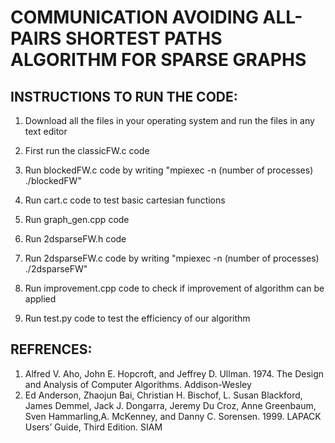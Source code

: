 # COMMUNICATION AVOIDING ALL-PAIRS SHORTEST PATHS ALGORITHM FOR SPARSE GRAPHS

## INSTRUCTIONS TO RUN THE CODE:
1. Download all the files in your operating system and run the files in any text editor
2. First run the classicFW.c code 
3. Run blockedFW.c code by writing "mpiexec -n (number of processes)   ./blockedFW"
4. Run cart.c code to test basic cartesian functions
5. Run graph_gen.cpp code

6. Run 2dsparseFW.h code
7. Run 2dsparseFW.c code by writing "mpiexec -n (number of processes)   ./2dsparseFW"

8.  Run improvement.cpp code to check if improvement of algorithm can be applied
8. Run test.py code to test the efficiency of our algorithm

## REFRENCES:
 1. Alfred V. Aho, John E. Hopcroft, and Jeffrey D. Ullman. 1974. The Design and
Analysis of Computer Algorithms. Addison-Wesley
2. Ed Anderson, Zhaojun Bai, Christian H. Bischof, L. Susan Blackford, James
Demmel, Jack J. Dongarra, Jeremy Du Croz, Anne Greenbaum, Sven Hammarling,A. McKenney, and Danny C. Sorensen. 1999. LAPACK Users’ Guide, Third Edition.
SIAM
